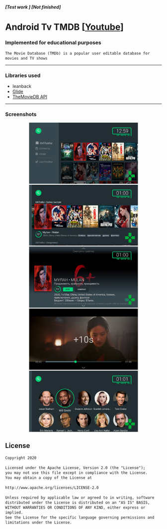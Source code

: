 ##### [Test work ] [Not finished]
# Android Tv TMDB [[Youtube](https://youtu.be/lTzTNSlhPcU)]


### Implemented for educational purposes
 
    The Movie Database (TMDb) is a popular user editable database for movies and TV shows
---
### Libraries used
* leanback
* [Glide](https://github.com/bumptech/glide)
* [TheMovieDB API](https://github.com/holgerbrandl/themoviedbapi)

---

### Screenshots
<p align="center">
  <img src="https://github.com/Tiarait/Android_Tv_TMDB/blob/master/screenshots/tv1.png" width="350" title="hover text">
  <img src="https://github.com/Tiarait/Android_Tv_TMDB/blob/master/screenshots/tv2.png" width="350" title="hover text">
  <img src="https://github.com/Tiarait/Android_Tv_TMDB/blob/master/screenshots/tv3.png" width="350" title="hover text">
  <img src="https://github.com/Tiarait/Android_Tv_TMDB/blob/master/screenshots/tv4.png" width="350" title="hover text">
  <img src="https://github.com/Tiarait/Android_Tv_TMDB/blob/master/screenshots/tv5.png" width="350" title="hover text">
</p>

## License 
 
    Copyright 2020

    Licensed under the Apache License, Version 2.0 (the "License");
    you may not use this file except in compliance with the License.
    You may obtain a copy of the License at
    
    http://www.apache.org/licenses/LICENSE-2.0
    
    Unless required by applicable law or agreed to in writing, software
    distributed under the License is distributed on an "AS IS" BASIS,
    WITHOUT WARRANTIES OR CONDITIONS OF ANY KIND, either express or implied.
    See the License for the specific language governing permissions and
    limitations under the License.
